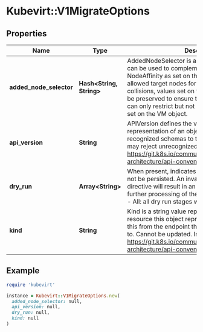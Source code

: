 # Kubevirt::V1MigrateOptions

## Properties

| Name | Type | Description | Notes |
| ---- | ---- | ----------- | ----- |
| **added_node_selector** | **Hash&lt;String, String&gt;** | AddedNodeSelector is an additional selector that can be used to complement a NodeSelector or NodeAffinity as set on the VM to restrict the set of allowed target nodes for a migration. In case of key collisions, values set on the VM objects are going to be preserved to ensure that addedNodeSelector can only restrict but not bypass constraints already set on the VM object. | [optional] |
| **api_version** | **String** | APIVersion defines the versioned schema of this representation of an object. Servers should convert recognized schemas to the latest internal value, and may reject unrecognized values. More info: https://git.k8s.io/community/contributors/devel/sig-architecture/api-conventions.md#resources | [optional] |
| **dry_run** | **Array&lt;String&gt;** | When present, indicates that modifications should not be persisted. An invalid or unrecognized dryRun directive will result in an error response and no further processing of the request. Valid values are: - All: all dry run stages will be processed | [optional] |
| **kind** | **String** | Kind is a string value representing the REST resource this object represents. Servers may infer this from the endpoint the client submits requests to. Cannot be updated. In CamelCase. More info: https://git.k8s.io/community/contributors/devel/sig-architecture/api-conventions.md#types-kinds | [optional] |

## Example

```ruby
require 'kubevirt'

instance = Kubevirt::V1MigrateOptions.new(
  added_node_selector: null,
  api_version: null,
  dry_run: null,
  kind: null
)
```

